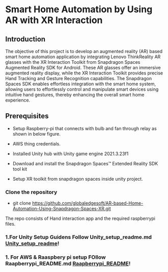 # Smart Home Automation by Using AR with XR Interaction
## Introduction
The objective of this project is to develop an augmented reality (AR) based smart home automation application by integrating Lenovo ThinkReality AR glasses with the XR Interaction Toolkit from Snapdragon Spaces Augmented Reality SDK for Android. These AR glasses offer an immersive augmented reality display, while the XR Interaction Toolkit provides precise Hand Tracking and Gesture Recognition capabilities. The Snapdragon Spaces SDK enables effortless integration with the smart home system, allowing users to effortlessly control and manipulate smart devices using intuitive hand gestures, thereby enhancing the overall smart home experience.

## Prerequisites 
- Setup Raspberry-pi that connects with bulb and fan through relay as shown in below figure. 

 

- AWS thing credentials.  

- Installed Unity hub with Unity game engine 2021.3.23f1 

- Download and install the Snapdragon Spaces™ Extended Reality SDK tool kit 

- Setup  XR toolkit from snapdragon spaces inside unity project.

### Clone the repository
- git clone https://github.com/globaledgesoft/AR-based-Home-Automation-Using-Snapdragon-Spaces-XR.git

The repo consists of Hand interaction app and the  required raspberrypi files.

### 1.For Unity Setup Guidens Follow Unity_setup_readme.md [Unity_setup_readme](./Unity_setup_README.md)!

### 1. For AWS & Raaspbery pi setup FOllow Raapberrypi_README.md [Raapberrypi_README](./Raspberrypi_README.md)!
